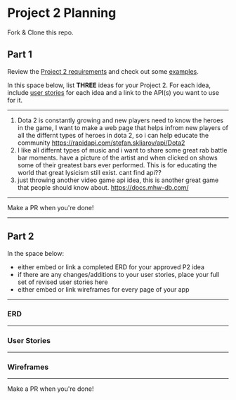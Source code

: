 # Project 2 Planning

Fork & Clone this repo.

## Part 1

Review the [Project 2 requirements](https://tmdarneille.gitbook.io/sei-ga-sea/11-projects/project-2#project-feedback-evaluation) and check out some [examples](https://www.google.com/url?q=https://tmdarneille.gitbook.io/sei-ga-sea/11-projects/past-projects/project2&sa=D&source=calendar&ust=1597596784944000&usg=AOvVaw1ihTzKFunxKsL2f6sIYdlC).

In this space below, list **THREE** ideas for your Project 2. For each idea, include [user stories](https://revelry.co/user-stories-that-dont-suck/) for each idea and a link to the API(s) you want to use for it.

--------------------------------------------------------
1. Dota 2 is constantly growing and new players need to know the heroes in the game, I want to make a web page that helps infrom new players of all the differnt types of heroes in dota 2, so i can help educate the community  https://rapidapi.com/stefan.skliarov/api/Dota2
2. I like all differnt types of music and i want to share some great rab battle bar moments. have a picture of the artist and when clicked on shows some of their greatest bars ever performed. This is for educating the world that great lysicism still exist. cant find api??
3. just throwing another video game api idea, this is another great game that people should know about.  https://docs.mhw-db.com/
---------------------------------------------------------

Make a PR when you're done!

---

## Part 2

In the space below:
* either embed or link a completed ERD for your approved P2 idea
* if there are any changes/additions to your user stories, place your full set of revised user stories here
* either embed or link wireframes for every page of your app

----------------------------------------------------------
### ERD

----------------------------------------------------------
### User Stories

----------------------------------------------------------
### Wireframes

----------------------------------------------------------

Make a PR when you're done!
